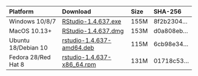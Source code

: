 
| Platform            | Download                                                                                                                                                              | Size | SHA-256                                                                                                              |
| :------------------ | :-------------------------------------------------------------------------------------------------------------------------------------------------------------------- | :--- | :------------------------------------------------------------------------------------------------------------------- |
| Windows 10/8/7      | <a href="https://s3.amazonaws.com/rstudio-ide-build/desktop/windows/RStudio-1.4.637.exe"><i class="fa fa-download"></i> RStudio-1.4.637.exe</a>                       | 155M | <span class="sha256" data-sha256="8f2b2304d1a55e588704d4fafc8b470787808fe3220e4f9502f5401db8b564b4">8f2b2304…</span> |
| MacOS 10.13+        | <a href="https://s3.amazonaws.com/rstudio-ide-build/desktop/macos/RStudio-1.4.637.dmg"><i class="fa fa-download"></i> RStudio-1.4.637.dmg</a>                         | 153M | <span class="sha256" data-sha256="d0a808ebd39ccbd352ae8705731026354646578316829578c1daaf204ced70dc">d0a808eb…</span> |
| Ubuntu 18/Debian 10 | <a href="https://s3.amazonaws.com/rstudio-ide-build/desktop/bionic/amd64/rstudio-1.4.637-amd64.deb"><i class="fa fa-download"></i> rstudio-1.4.637-amd64.deb</a>      | 115M | <span class="sha256" data-sha256="6cb98e34ffe0656aa528c42423785ae6736dc30169b5faad0daa9f0172863748">6cb98e34…</span> |
| Fedora 28/Red Hat 8 | <a href="https://s3.amazonaws.com/rstudio-ide-build/desktop/centos8/x86_64/rstudio-1.4.637-x86_64.rpm"><i class="fa fa-download"></i> rstudio-1.4.637-x86\_64.rpm</a> | 131M | <span class="sha256" data-sha256="01718c53e5f88e25c8f15206d5bbac0a56c5613fc1efc69824e42732052d18d1">01718c53…</span> |
